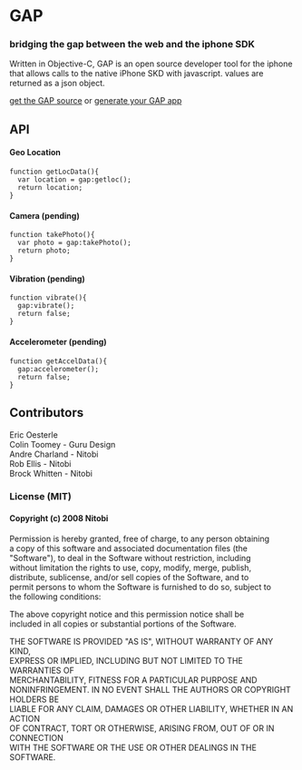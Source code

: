 # GAP

### bridging the gap between the web and the iphone SDK

Written in Objective-C, GAP is an open source developer tool 
for the iphone that allows calls to the native iPhone SKD 
with javascript. values are returned as a json object.

[get the GAP source](http://github.com/sintaxi/gap "source code via github") or [generate your GAP app](http://phonegap.com/ "generates iphone app")

## API
  
#### Geo Location
      
    function getLocData(){
      var location = gap:getloc();
      return location;
    }
      
#### Camera (pending)

    function takePhoto(){
      var photo = gap:takePhoto();
      return photo;
    }
    
#### Vibration (pending)

    function vibrate(){
      gap:vibrate();
      return false;
    }
    
#### Accelerometer (pending)

    function getAccelData(){
      gap:accelerometer();
      return false;
    }

## Contributors

Eric Oesterle   
Colin Toomey - Guru Design  
Andre Charland - Nitobi  
Rob Ellis - Nitobi  
Brock Whitten - Nitobi  

### License (MIT)

#### Copyright (c) 2008 Nitobi

Permission is hereby granted, free of charge, to any person obtaining  
a copy of this software and associated documentation files (the  
"Software"), to deal in the Software without restriction, including  
without limitation the rights to use, copy, modify, merge, publish,  
distribute, sublicense, and/or sell copies of the Software, and to  
permit persons to whom the Software is furnished to do so, subject to  
the following conditions:  

The above copyright notice and this permission notice shall be  
included in all copies or substantial portions of the Software.  

THE SOFTWARE IS PROVIDED "AS IS", WITHOUT WARRANTY OF ANY KIND,  
EXPRESS OR IMPLIED, INCLUDING BUT NOT LIMITED TO THE WARRANTIES OF  
MERCHANTABILITY, FITNESS FOR A PARTICULAR PURPOSE AND  
NONINFRINGEMENT. IN NO EVENT SHALL THE AUTHORS OR COPYRIGHT HOLDERS BE  
LIABLE FOR ANY CLAIM, DAMAGES OR OTHER LIABILITY, WHETHER IN AN ACTION  
OF CONTRACT, TORT OR OTHERWISE, ARISING FROM, OUT OF OR IN CONNECTION  
WITH THE SOFTWARE OR THE USE OR OTHER DEALINGS IN THE SOFTWARE.